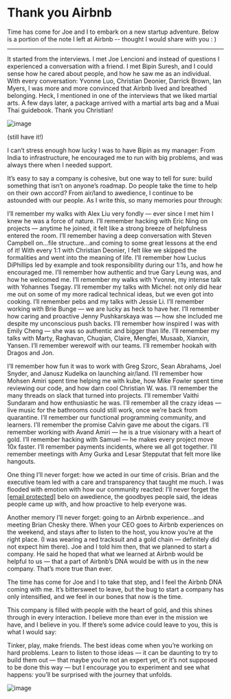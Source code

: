 # Thank you Airbnb


Time has come for Joe and I to embark on a new startup adventure. Below is a
portion of the note I left at Airbnb -- thought I would share with you : )

* * *

It started from the interviews. I met Joe Lencioni and instead of questions I
experienced a conversation with a friend. I met Bipin Suresh, and I could
sense how he cared about people, and how he saw me as an individual. With
every conversation: Yvonne Luo, Christian Deonier, Darrick Brown, Ian Myers, I
was more and more convinced that Airbnb lived and breathed belonging. Heck, I
mentioned in one of the interviews that we liked martial arts. A few days
later, a package arrived with a martial arts bag and a Muai Thai guidebook.
Thank you Christian!

![image](https://stopa.io/api/image/aHR0cHM6Ly91c2VyLWltYWdlcy5naXRodWJ1c2VyY29udGVudC5jb20vOTg0NTc0Lzg1MDY5ODg2LWI1ZWI0YTgwLWIxNjktMTFlYS04MWY1LTMyNTc4MDA5NzU4My5wbmc)

(still have it!)

I can’t stress enough how lucky I was to have Bipin as my manager: From India
to infrastructure, he encouraged me to run with big problems, and was always
there when I needed support.

It’s easy to say a company is cohesive, but one way to tell for sure: build
something that isn’t on anyone’s roadmap. Do people take the time to help on
their own accord? From air/land to awedience, I continue to be astounded with
our people. As I write this, so many memories pour through:

I’ll remember my walks with Alex Liu very fondly — ever since I met him I knew
he was a force of nature. I’ll remember hacking with Eric Ning on projects —
anytime he joined, it felt like a strong breeze of helpfulness entered the
room. I’ll remember having a deep conversation with Steven Campbell on…file
structure…and coming to some great lessons at the end of it! With every 1:1
with Christian Deonier, I felt like we skipped the formalities and went into
the meaning of life. I’ll remember how Lucius DiPhillips led by example and
took responsibility during our 1:1s, and how he encouraged me. I’ll remember
how authentic and true Gary Leung was, and how he welcomed me. I’ll remember
my walks with Yvonne, my intense talk with Yohannes Tsegay. I’ll remember my
talks with Michel: not only did hear me out on some of my more radical
technical ideas, but we even got into cooking. I’ll remember pebs and my talks
with Jessie Li. I’ll remember working with Brie Bunge — we are lucky as heck
to have her. I’ll remember how caring and proactive Jenny Pushkarskaya was —
how she included me despite my unconscious push backs. I’ll remember how
inspired I was with Emily Cheng — she was so authentic and bigger than life.
I’ll remember my talks with Marty, Raghavan, Chuqian, Claire, Mengfei, Musaab,
Xianxin, Yansen. I’ll remember werewolf with our teams. I’ll remember hookah
with Dragos and Jon.

I’ll remember how fun it was to work with Greg Szorc, Sean Abrahams, Joel
Snyder, and Janusz Kudelka on launching air/land. I’ll remember how Mohsen
Amiri spent time helping me with kube, how Mike Fowler spent time reviewing
our code, and how darn cool Christian W. was. I’ll remember the many threads
on slack that turned into projects. I’ll remember Vaithi Sundaram and how
enthusiastic he was. I’ll remember all the crazy ideas — live music for the
bathrooms could still work, once we’re back from quarantine. I’ll remember our
functional programming community, and learners. I’ll remember the promise
Calvin gave me about the cigars. I’ll remember working with Avand Amiri — he
is a true visionary with a heart of gold. I’ll remember hacking with Samuel —
he makes every project move 10x faster. I’ll remember payments incidents,
where we all got together. I’ll remember meetings with Amy Gurka and Lesar
Stepputat that felt more like hangouts.

One thing I’ll never forget: how we acted in our time of crisis. Brian and the
executive team led with a care and transparency that taught me much. I was
flooded with emotion with how our community reacted: I’ll never forget the
[[email protected]](/cdn-cgi/l/email-protection) belo on awedience, the
goodbyes people said, the ideas people came up with, and how proactive to help
everyone was.

Another memory I’ll never forget: going to an Airbnb experience…and meeting
Brian Chesky there. When your CEO goes to Airbnb experiences on the weekend,
and stays after to listen to the host, you know you’re at the right place. (I
was wearing a red tracksuit and a gold chain — definitely did not expect him
there). Joe and I told him then, that we planned to start a company. He said
he hoped that what we learned at Airbnb would be helpful to us — that a part
of Airbnb’s DNA would be with us in the new company. That’s more true than
ever.

The time has come for Joe and I to take that step, and I feel the Airbnb DNA
coming with me. It’s bittersweet to leave, but the bug to start a company has
only intensified, and we feel in our bones that now is the time.

This company is filled with people with the heart of gold, and this shines
through in every interaction. I believe more than ever in the mission we have,
and I believe in you. If there’s some advice could leave to you, this is what
I would say:

Tinker, play, make friends. The best ideas come when you’re working on hard
problems. Learn to listen to those ideas — it can be daunting to try to build
them out — that maybe you’re not an expert yet, or it’s not supposed to be
done this way — but I encourage you to experiment and see what happens: you’ll
be surprised with the journey that unfolds.

![image](https://stopa.io/api/image/aHR0cHM6Ly91c2VyLWltYWdlcy5naXRodWJ1c2VyY29udGVudC5jb20vOTg0NTc0Lzg1MDY4ODY5LWZjZDg0MDgwLWIxNjctMTFlYS04MzJkLTE1MzYxMzc1MDUwNS5wbmc)

